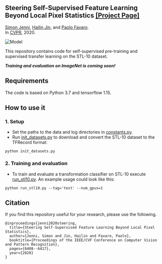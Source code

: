 ## Steering Self-Supervised Feature Learning Beyond Local Pixel Statistics [[Project Page]](https://sjenni.github.io/LCI/) 

[Simon Jenni](https://sjenni.github.io), [Hailin Jin](https://sites.google.com/view/hailinjin), and [Paolo Favaro](http://www.cvg.unibe.ch/people/favaro).  
In [CVPR](https://arxiv.org/abs/2004.02331), 2020.

![Model](https://sjenni.github.io/LCI/assets/model_LCI.png)


This repository contains code for self-supervised pre-training and supervised transfer learning on the STL-10 dataset.

***Training and evaluation on ImageNet is coming soon!***

## Requirements
The code is based on Python 3.7 and tensorflow 1.15. 

## How to use it

### 1. Setup

- Set the paths to the data and log directories in [constants.py](constants.py).
- Run [init_datasets.py](init_datasets.py) to download and convert the STL-10 dataset to the TFRecord format:
```
python init_datasets.py
```

### 2. Training and evaluation 

- To train and evaluate a transformation classifier on STL-10 execute [run_stl10.py](run_stl10.py). An example usage could look like this: 
```
python run_stl10.py --tag='test' --num_gpus=1
```

## Citation

If you find this repository useful for your research, please use the following.

```
@inproceedings{jenni2020steering,
  title={Steering Self-Supervised Feature Learning Beyond Local Pixel Statistics},
  author={Jenni, Simon and Jin, Hailin and Favaro, Paolo},
  booktitle={Proceedings of the IEEE/CVF Conference on Computer Vision and Pattern Recognition},
  pages={6408--6417},
  year={2020}
}
```
